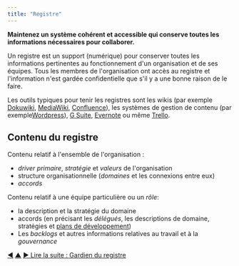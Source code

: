 ```yaml
---
title: "Registre"
---
```



<strong>Maintenez un système cohérent et accessible qui conserve toutes les informations nécessaires pour collaborer.</strong>

Un registre est un support (numérique) pour conserver toutes les informations pertinentes au fonctionnement d'un organisation et de ses équipes. Tous les membres de l'organisation ont accès au registre et l'information n'est gardée confidentielle que s'il y a une bonne raison de le faire.

Les outils typiques pour tenir les registres sont les wikis (par exemple [Dokuwiki](https://www.dokuwiki.org/), [MediaWiki](https://www.mediawiki.org/), [Confluence](https://www.atlassian.com/software/confluence)), les systèmes de gestion de contenu (par exemple[Wordpress](https://wordpress.org/)), [G Suite](https://gsuite.google.com), [Evernote](https://evernote.com/business) ou même [Trello](https://trello.com/).

## Contenu du registre

Contenu relatif à l'ensemble de l'organisation :

- <dfn data-info="Driver Primaire: Le driver primaire d&#x27;un domaine est le driver principal auquel les personnes responsables de ce domaine répondent.">driver primaire</dfn>, <dfn data-info="Stratégie: Une approche générale définissant comment créer de la valeur pour s&#x27;occuper avec succès d&#x27;un domaine.">stratégie</dfn> et <dfn data-info="Valeurs: Principes importants qui guident le comportement. A ne pas confondre avec “valeur“ (singulier) dans le contexte d&#x27;un driver.">valeurs</dfn> de l'organisation
- structure organisationnelle (<dfn data-info="Domaine: Une zone d&#x27;influence, d’activité et de prise de décisions distincte au sein d&#x27;une organisation.">domaines</dfn> et les connexions entre eux)
- <dfn data-info="Accord: Une ligne directrice, un processus ou protocole établi de le but de guider le flux de valeur.">accords</dfn>

Contenu relatif à une équipe particulière ou un <dfn data-info="Rôle: Un domaine qui est délégué à un individu, qui devient alors le porteur de rôle.">rôle</dfn>:

- la description et la stratégie du domaine
- accords (en précisant les <dfn data-info="Délégué: Un individu ou un groupe acceptant la responsabilité d&#x27;un domaine qui lui est délégué, devenant un porteur de rôle ou une équipe.">délégués</dfn>, les descriptions de domaine, stratégies et [plans de développement](development-plan.html))
- Les <dfn data-info="Backlog: Une liste (souvent priorisée)  d&#x27;éléments de travail à faire (livrables) ou de drivers en attente de traitement.">backlogs</dfn> et autres informations relatives au travail et à la <dfn data-info="Gouvernance: Le processus de fixer des objectifs et de prendre et de modifier des décisions qui guident les gens pour les atteindre.">gouvernance</dfn>

<div class="bottom-nav">
<a href="evaluation-criteria.html" title="Retour à : Critères d&#x27;évaluation">◀</a> <a href="defining-agreements.html" title="Remonter: Élaborer des accords">▲</a> <a href="logbook-keeper.html" title="Lire la suite : Gardien du registre">▶ Lire la suite : Gardien du registre</a>
</div>


<script type="text/javascript">
Mousetrap.bind('g n', function() {
    window.location.href = 'logbook-keeper.html';
    return false;
});
</script>

